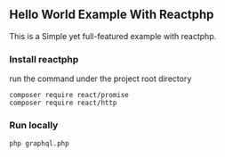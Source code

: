 ## Hello World Example With Reactphp

This is a Simple yet full-featured example with reactphp.

### Install reactphp

run the command under the project root directory

```
composer require react/promise
composer require react/http
```

### Run locally

```
php graphql.php
```
